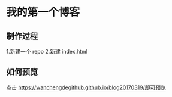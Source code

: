 # 我的第一个博客

## 制作过程

1.新建一个 repo
2.新建 index.html

## 如何预览

点击 https://wanchengdegithub.github.io/blog20170319/即可预览
